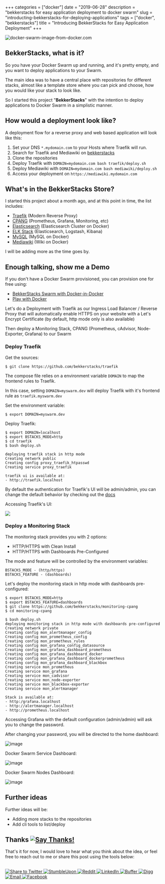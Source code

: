 +++
categories = ["docker"]
date = "2019-06-28"
description = "bekkerstacks for easy application deployment to docker swarm"
slug = "introducting-bekkerstacks-for-deploying-applications"
tags = ["docker", "bekkerstacks"]
title = "Introducing BekkerStacks for Easy Application Deployment"
+++

![docker-swarm-image-from-docker.com](https://user-images.githubusercontent.com/50801771/60388635-c5830680-9ab4-11e9-8a11-dd0de95139f2.png)

## BekkerStacks, what is it?

So you have your Docker Swarm up and running, and it's pretty empty, and you want to deploy applications to your Swarm.

The main idea was to have a central place with repositories for different stacks, almost like a template store where you can pick and choose, how you would like your stack to look like.

So I started this project "**BekkerStacks**" with the intention to deploy applications to Docker Swarm in a simplistic manner.

## How would a deployment look like?

A deployment flow for a reverse proxy and web based application will look like this:

1. Set your DNS `*.mydomain.com` to your Hosts where Traefik will run.
2. Search for Traefik and Mediawiki on [bekkerstacks](https://github.com/bekkerstacks?tab=repositories)
3. Clone the repositories
4. Deploy Traefik with `DOMAIN=mydomain.com bash traefik/deploy.sh`
5. Deploy Mediawiki with `DOMAIN=mydomain.com bash mediawiki/deploy.sh`
6. Access your deployment on `https://mediawiki.mydomain.com`

## What's in the BekkerStacks Store?

I started this project about a month ago, and at this point in time, the list includes:

* [Traefik](https://github.com/bekkerstacks/traefik) (Modern Reverse Proxy)
* [CPANG](https://github.com/bekkerstacks/monitoring-cpang) (Prometheus, Grafana, Monitoring, etc)
* [Elasticsearch](https://github.com/bekkerstacks/elasticsearch-cluster) (Elasticsearch Cluster on Docker)
* [ELK Stack](https://github.com/bekkerstacks/elk) (Elasticsearch, Logstash, Kibana)
* [MySQL](https://github.com/bekkerstacks/mysql) (MySQL on Docker)
* [Mediawiki](https://github.com/bekkerstacks/mediawiki) (Wiki on Docker)

I will be adding more as the time goes by.

## Enough talking, show me a Demo

If you don't have a Docker Swarm provisioned, you can provision one for free using:

* [BekkerStacks Swarm with Docker-in-Docker](https://github.com/bekkerstacks/docker-swarm)
* [Play with Docker](https://labs.play-with-docker.com/)

Let's do a Deployment with Traefik as our Ingress Load Balancer / Reverse Proxy that will automatically enable HTTPS on your website with a Let's Encrypt Certificate (by default, http mode only is also available)

Then deploy a Monitoring Stack, CPANG (Prometheus, cAdvisor, Node-Exporter, Grafana) to our Swarm

### Deploy Traefik

Get the sources:

```
$ git clone https://github.com/bekkerstacks/traefik
```

The compose file relies on a environment variable `DOMAIN` to map the frontend rules to Traefik.

In this case, setting `DOMAIN=myswarm.dev` will deploy Traefik with it's frontend rule as `traefik.myswarm.dev`

Set the environment variable:

```
$ export DOMAIN=myswarm.dev
```

Deploy Traefik:

```
$ export DOMAIN=localhost
$ export BSTACKS_MODE=http
$ cd traefik
$ bash deploy.sh

deploying traefik stack in http mode
Creating network public
Creating config proxy_traefik_htpasswd
Creating service proxy_traefik

traefik ui is available at:
- http://traefik.localhost
```

By default the authentication for Traefik's UI will be admin/admin, you can change the default behavior by checking out the [docs](https://github.com/bekkerstacks/traefik#basic-auth-for-dashboard)

Accessing Traefik's UI:

![](https://user-images.githubusercontent.com/567298/60389097-0fbbb600-9abc-11e9-837a-43bd0fd92ed8.png)

### Deploy a Monitoring Stack

The monitoring stack provides you with 2 options:

* HTTP/HTTPS with Clean Install
* HTTP/HTTPS with Dashboards Pre-Configured

The mode and feature will be controlled by the environment variables:

```
BSTACKS_MODE - (http/https)
BSTACKS_FEATURE - (dashboards)
```

Let's deploy the monitoring stack in http mode with dashboards pre-configured:

```
$ export BSTACKS_MODE=http
$ export BSTACKS_FEATURE=dashboards
$ git clone https://github.com/bekkerstacks/monitoring-cpang
$ cd monitoring-cpang

$ bash deploy.sh
deploying monitoring stack in http mode with dashboards pre-configured
Creating network private
Creating config mon_alertmanager_config
Creating config mon_prometheus_config
Creating config mon_prometheus_rules
Creating config mon_grafana_config_datasource
Creating config mon_grafana_dashboard_prometheus
Creating config mon_grafana_dashboard_docker
Creating config mon_grafana_dashboard_dockerprometheus
Creating config mon_grafana_dashboard_blackbox
Creating service mon_prometheus
Creating service mon_grafana
Creating service mon_cadvisor
Creating service mon_node-exporter
Creating service mon_blackbox-exporter
Creating service mon_alertmanager

Stack is available at:
- http:/grafana.localhost
- http://alertmanager.localhost
- http://prometheus.localhost
```

Accessing Grafana with the default configuration (admin/admin) will ask you to change the password.

After changing your password, you will be directed to the home dashboard:

![image](https://user-images.githubusercontent.com/50801771/60390504-73ec7300-9ad8-11e9-9943-f9fc93e36ffc.png)

Docker Swarm Service Dashboard:

![image](https://user-images.githubusercontent.com/50801771/60390506-9088ab00-9ad8-11e9-9ca9-d2b570484898.png)

Docker Swarm Nodes Dashboard:

![image](https://user-images.githubusercontent.com/50801771/60390522-ca59b180-9ad8-11e9-87cb-0b620770d163.png)

## Further ideas

Further ideas will be:

* Adding more stacks to the repositories
* Add cli tools to list/deploy

## Thanks [![Say Thanks!](https://img.shields.io/badge/Say%20Thanks-!-1EAEDB.svg)](https://saythanks.io/to/ruanbekker)

That's it for now, I would love to hear what you think about the idea, or feel free to reach out to me or share this post using the tools below:

<br>

<a href="https://twitter.com/share?url=https://ruan.dev/blog/2019/06/introducting-bekkerstacks-for-deploying-applications/&amp;text=Introducing%20Bekker%20Stacks&amp;hashtags=bekkerstacks,docker" target="_blank">
 <img src="https://simplesharebuttons.com/images/somacro/twitter.png" alt="Share to Twitter" />
</a>

<!-- StumbleUpon-->
<a href="http://www.stumbleupon.com/submit?url=https://ruan.dev/blog/2019/06/introducting-bekkerstacks-for-deploying-applications/&amp;title=Introducing Bekker Stacks" target="_blank">
  <img src="https://simplesharebuttons.com/images/somacro/stumbleupon.png" alt="StumbleUpon" />
</a>

<!-- Reddit -->
<a href="http://reddit.com/submit?url=https://ruan.dev/blog/2019/06/introducting-bekkerstacks-for-deploying-applications/&amp;title=Introducing Bekker Stacks" target="_blank">
  <img src="https://simplesharebuttons.com/images/somacro/reddit.png" alt="Reddit" />
</a>

<!-- LinkedIn -->
<a href="http://www.linkedin.com/shareArticle?mini=true&amp;url=https://ruan.dev/blog/2019/06/introducting-bekkerstacks-for-deploying-applications/" target="_blank">
 <img src="https://simplesharebuttons.com/images/somacro/linkedin.png" alt="LinkedIn" />
</a>

<!-- Buffer -->
<a href="https://bufferapp.com/add?url=https://ruan.dev/blog/2019/06/introducting-bekkerstacks-for-deploying-applications/&amp;text=Introducing Bekker Stacks" target="_blank">
  <img src="https://simplesharebuttons.com/images/somacro/buffer.png" alt="Buffer" />
</a>

<!-- Digg -->
<a href="http://www.digg.com/submit?url=https://ruan.dev/blog/2019/06/introducting-bekkerstacks-for-deploying-applications/" target="_blank">
  <img src="https://simplesharebuttons.com/images/somacro/diggit.png" alt="Digg" />
</a>

<!-- Email -->
<a href="mailto:?Subject=Introducing Bekker Stacks&amp;Body=Introducing%20Bekker%20Stacks%20blog%20post%20 https://ruan.dev/blog/2019/06/introducting-bekkerstacks-for-deploying-applications/">
  <img src="https://simplesharebuttons.com/images/somacro/email.png" alt="Email" />
</a>

<!-- Facebook -->
<a href="http://www.facebook.com/sharer.php?u=https://ruan.dev/blog/2019/06/introducting-bekkerstacks-for-deploying-applications/" target="_blank">
  <img src="https://simplesharebuttons.com/images/somacro/facebook.png" alt="Facebook" />
</a>


